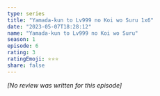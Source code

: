 ```yaml
---
type: series
title: "Yamada-kun to Lv999 no Koi wo Suru 1x6"
date: "2023-05-07T18:28:12"
name: "Yamada-kun to Lv999 no Koi wo Suru"
season: 1
episode: 6
rating: 3
ratingEmoji: ⭐️⭐️⭐️
share: false
---
```


*[No review was written for this episode]*
